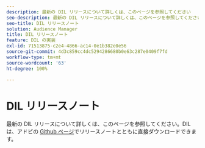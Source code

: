 ```yaml
---
description: 最新の DIL リリースについて詳しくは、このページを参照してください
seo-description: 最新の DIL リリースについて詳しくは、このページを参照してください
seo-title: DIL リリースノート
solution: Audience Manager
title: DIL リリースノート
feature: DIL の実装
exl-id: 71513875-c2e4-4866-ac14-0e1b382e0e56
source-git-commit: 4d3c859cc4dc5294286680b0e63c287e0409f7fd
workflow-type: tm+mt
source-wordcount: '63'
ht-degree: 100%

---
```


# DIL リリースノート

最新の DIL リリースについて詳しくは、このページを参照してください。DILは、アドビの [Github ページ](https://github.com/Adobe-Marketing-Cloud/dil/releases)でリリースノートとともに直接ダウンロードできます。

